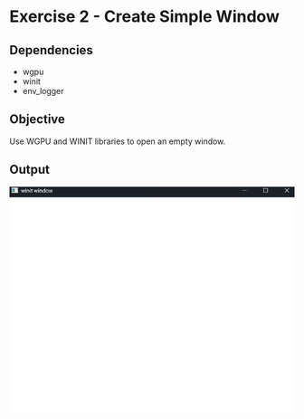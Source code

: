# Exercise 2 - Create Simple Window
## Dependencies
- wgpu
- winit
- env_logger
## Objective
Use WGPU and WINIT libraries to open an empty window.
## Output
![alt text](.assets/empty_window.png "Empty Window")